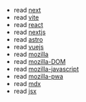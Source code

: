 - read [next](https://ai7x.github.io/next/)
- read [vite](vite.md)
- read [react](react.md)
- read [nextjs](https://nextjs.org/learn/foundations/from-javascript-to-react)
- read [astro](astro.md)
- read [vuejs](https://vuejs.org/)
- read [mozilla](https://developer.mozilla.org/en-US/)
- read [mozilla-DOM](https://developer.mozilla.org/en-US/docs/Learn/JavaScript/Client-side_web_APIs/Manipulating_documents)
- read [mozilla-javascript](https://developer.mozilla.org/en-US/docs/Web/JavaScript)
- read [mozilla-pwa](https://developer.mozilla.org/en-US/docs/Web/Progressive_web_apps)
- read [mdx](https://mdxjs.com/)
- read [jsx](https://facebook.github.io/jsx/)